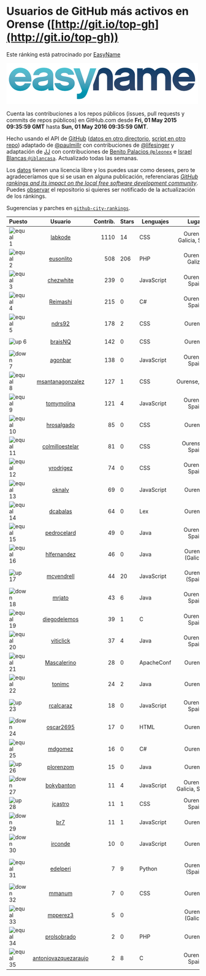 
# Usuarios de GitHub más activos en Orense ([http://git.io/top-gh](http://git.io/top-gh))



Este ránking está patrocinado por [EasyName](https://www.easyname.com/es)

<a href='https://www.easyname.com/es'><img src='https://raw.githubusercontent.com/JJ/top-github-users-data/master/img/easyname_500px.png' alt='logo patrocinador'></a>


  Cuenta las contribuciones a los repos públicos (issues, pull requests y commits de repos públicos) en GitHub.com desde  **Fri, 01 May 2015 09:35:59 GMT** hasta **Sun, 01 May 2016 09:35:59 GMT**.

  Hecho usando el API de [GitHub](http://github.com) ([datos en otro directorio](https://github.com/JJ/top-github-users-data/tree/master/data), [script en otro repo](https://github.com/JJ/github-city-rankings/blob/master/get-city.coffee)) adaptado de [@paulmillr](https://github.com/paulmillr) con contribuciones de [@lifesinger](https://github.com/lifesinger) y adaptación de [JJ](http://jj.github.io) con contribuciones de [Benito Palacios `@pleonex`](http://github.com/pleonex) e [Israel Blancas `@iblancasa`](https://github.com/iblancasa). Actualizado todas las semanas.

  Los [datos](https://github.com/JJ/top-github-users-data/tree/master/data) tienen una licencia libre y los puedes usar como desees, pero te agradeceríamos que si se usan en alguna publicación, referenciaras [*GitHub rankings and its impact on the local free software development community*](https://thewinnower.com/papers/github-rankings-and-its-impact-on-the-local-free-software-development-community). Puedes [observar](https://github.com/JJ/top-github-users-data/subscription) el repositorio si quieres ser notificado de la actualización de los ránkings.

  Sugerencias y parches en [`github-city-rankings`](http://github.com/JJ/github-city-rankings).


| Puesto   |  Usuario  |Contrib.| Stars | Lenguajes   |      Lugar      |  Avatar  |
|----------|:---------:|-------:|-------|-------------|:---------------:|----------|
|![equal](https://raw.githubusercontent.com/JJ/github-city-rankings/master/img/equal.gif) 1 | [labkode](https://github.com/labkode) | 1110 | 14 | CSS | Ourense, Galicia, Spain | <img src='https://avatars3.githubusercontent.com/u/5175912?v=3&s=64' width="64" title='Hugo González Labrador'> |
|![equal](https://raw.githubusercontent.com/JJ/github-city-rankings/master/img/equal.gif) 2 | [eusonlito](https://github.com/eusonlito) | 508 | 206 | PHP | Ourense, Galiza | <img src='https://avatars1.githubusercontent.com/u/644551?v=3&s=64' width="64" title='Lito'> |
|![equal](https://raw.githubusercontent.com/JJ/github-city-rankings/master/img/equal.gif) 3 | [chezwhite](https://github.com/chezwhite) | 239 | 0 | JavaScript | Ourense, Spain | <img src='https://avatars3.githubusercontent.com/u/9041169?v=3&s=64' width="64" title='Andrea Sánchez'> |
|![equal](https://raw.githubusercontent.com/JJ/github-city-rankings/master/img/equal.gif) 4 | [Reimashi](https://github.com/Reimashi) | 215 | 0 | C# | Ourense, Spain | <img src='https://avatars0.githubusercontent.com/u/5956659?v=3&s=64' width="64" title='Aitor González Fernández'> |
|![equal](https://raw.githubusercontent.com/JJ/github-city-rankings/master/img/equal.gif) 5 | [ndrs92](https://github.com/ndrs92) | 178 | 2 | CSS | Ourense | <img src='https://avatars2.githubusercontent.com/u/6155245?v=3&s=64' width="64" title='Andrés Vieira'> |
|![up](https://raw.githubusercontent.com/JJ/github-city-rankings/master/img/up.gif) 6 | [braisNQ](https://github.com/braisNQ) | 142 | 0 | CSS | Ourense | <img src='https://avatars3.githubusercontent.com/u/6281857?v=3&s=64' width="64" title='Brais Carrión'> |
|![down](https://raw.githubusercontent.com/JJ/github-city-rankings/master/img/down.gif) 7 | [agonbar](https://github.com/agonbar) | 138 | 0 | JavaScript | Ourense, Spain | <img src='https://avatars2.githubusercontent.com/u/1553211?v=3&s=64' width="64" title='Adrián González Barbosa'> |
|![equal](https://raw.githubusercontent.com/JJ/github-city-rankings/master/img/equal.gif) 8 | [msantanagonzalez](https://github.com/msantanagonzalez) | 127 | 1 | CSS | Ourense,Spain | <img src='https://avatars1.githubusercontent.com/u/8866635?v=3&s=64' width="64" title='Marco Santana González'> |
|![equal](https://raw.githubusercontent.com/JJ/github-city-rankings/master/img/equal.gif) 9 | [tomymolina](https://github.com/tomymolina) | 121 | 4 | JavaScript | Ourense, Spain | <img src='https://avatars1.githubusercontent.com/u/1309445?v=3&s=64' width="64" title='Martín Molina Álvarez'> |
|![equal](https://raw.githubusercontent.com/JJ/github-city-rankings/master/img/equal.gif) 10 | [hrosalgado](https://github.com/hrosalgado) | 85 | 0 | CSS | Ourense | <img src='https://avatars1.githubusercontent.com/u/9938772?v=3&s=64' width="64" title='Héctor'> |
|![equal](https://raw.githubusercontent.com/JJ/github-city-rankings/master/img/equal.gif) 11 | [colmilloestelar](https://github.com/colmilloestelar) | 81 | 0 | CSS | Ourense - Spain | <img src='https://avatars0.githubusercontent.com/u/15110085?v=3&s=64' width="64" title='Raul Villar'> |
|![equal](https://raw.githubusercontent.com/JJ/github-city-rankings/master/img/equal.gif) 12 | [yrodrigez](https://github.com/yrodrigez) | 74 | 0 | CSS | Ourense, Spain | <img src='https://avatars3.githubusercontent.com/u/6799275?v=3&s=64' width="64" title='Yago Rodríguez'> |
|![equal](https://raw.githubusercontent.com/JJ/github-city-rankings/master/img/equal.gif) 13 | [oknalv](https://github.com/oknalv) | 69 | 0 | JavaScript | Ourense | <img src='https://avatars3.githubusercontent.com/u/10089519?v=3&s=64' width="64" title='Eliot'> |
|![equal](https://raw.githubusercontent.com/JJ/github-city-rankings/master/img/equal.gif) 14 | [dcabalas](https://github.com/dcabalas) | 64 | 0 | Lex | Ourense | <img src='https://avatars1.githubusercontent.com/u/4914858?v=3&s=64' width="64" title='Daniel Cábalas'> |
|![equal](https://raw.githubusercontent.com/JJ/github-city-rankings/master/img/equal.gif) 15 | [pedrocelard](https://github.com/pedrocelard) | 49 | 0 | Java | Ourense, Spain | <img src='https://avatars2.githubusercontent.com/u/8222644?v=3&s=64' width="64" title='Pedro Celard Pérez'> |
|![equal](https://raw.githubusercontent.com/JJ/github-city-rankings/master/img/equal.gif) 16 | [hlfernandez](https://github.com/hlfernandez) | 46 | 0 | Java | Ourense (Galicia) | <img src='https://avatars0.githubusercontent.com/u/3440230?v=3&s=64' width="64" title='Hugo'> |
|![up](https://raw.githubusercontent.com/JJ/github-city-rankings/master/img/up.gif) 17 | [mcvendrell](https://github.com/mcvendrell) | 44 | 20 | JavaScript | Ourense (Spain) | <img src='https://avatars2.githubusercontent.com/u/1863001?v=3&s=64' width="64" title='Manuel Conde Vendrell'> |
|![down](https://raw.githubusercontent.com/JJ/github-city-rankings/master/img/down.gif) 18 | [mrjato](https://github.com/mrjato) | 43 | 6 | Java | Ourense, Spain | <img src='https://avatars3.githubusercontent.com/u/3437005?v=3&s=64' width="64" title='Miguel Reboiro Jato'> |
|![equal](https://raw.githubusercontent.com/JJ/github-city-rankings/master/img/equal.gif) 19 | [diegodelemos](https://github.com/diegodelemos) | 39 | 1 | C | Ourense, Spain | <img src='https://avatars0.githubusercontent.com/u/9035606?v=3&s=64' width="64" title='Diego'> |
|![equal](https://raw.githubusercontent.com/JJ/github-city-rankings/master/img/equal.gif) 20 | [viticlick](https://github.com/viticlick) | 37 | 4 | Java | Ourense, Spain | <img src='https://avatars2.githubusercontent.com/u/2951693?v=3&s=64' width="64" title='Víctor López'> |
|![equal](https://raw.githubusercontent.com/JJ/github-city-rankings/master/img/equal.gif) 21 | [Mascalerino](https://github.com/Mascalerino) | 28 | 0 | ApacheConf | Ourense | <img src='https://avatars3.githubusercontent.com/u/10086067?v=3&s=64' width="64" title='Manuel Lorenzo Tallón'> |
|![equal](https://raw.githubusercontent.com/JJ/github-city-rankings/master/img/equal.gif) 22 | [tonimc](https://github.com/tonimc) | 24 | 2 | Java | Ourense | <img src='https://avatars1.githubusercontent.com/u/750002?v=3&s=64' width="64" title='Toni Martínez'> |
|![up](https://raw.githubusercontent.com/JJ/github-city-rankings/master/img/up.gif) 23 | [rcalcaraz](https://github.com/rcalcaraz) | 18 | 0 | JavaScript | Ourense, Spain | <img src='https://avatars0.githubusercontent.com/u/5764920?v=3&s=64' width="64" title='Rafael Castillo Alcaraz'> |
|![down](https://raw.githubusercontent.com/JJ/github-city-rankings/master/img/down.gif) 24 | [oscar2695](https://github.com/oscar2695) | 17 | 0 | HTML | Ourense | <img src='https://avatars3.githubusercontent.com/u/5764349?v=3&s=64' width="64" title='Óscar Rodríguez Domínguez'> |
|![equal](https://raw.githubusercontent.com/JJ/github-city-rankings/master/img/equal.gif) 25 | [mdgomez](https://github.com/mdgomez) | 16 | 0 | C# | Ourense | <img src='https://avatars2.githubusercontent.com/u/9967701?v=3&s=64' width="64" title='Miguel Dominguez Gomez'> |
|![up](https://raw.githubusercontent.com/JJ/github-city-rankings/master/img/up.gif) 26 | [plorenzom](https://github.com/plorenzom) | 15 | 0 | Java | Ourense | <img src='https://avatars0.githubusercontent.com/u/12631877?v=3&s=64' width="64" title='Pablo Lorenzo'> |
|![down](https://raw.githubusercontent.com/JJ/github-city-rankings/master/img/down.gif) 27 | [bokybanton](https://github.com/bokybanton) | 11 | 4 | JavaScript | Ourense, Galicia, SPAIN. | <img src='https://avatars2.githubusercontent.com/u/2120773?v=3&s=64' width="64" title='Francisco Sotelo'> |
|![up](https://raw.githubusercontent.com/JJ/github-city-rankings/master/img/up.gif) 28 | [jcastro](https://github.com/jcastro) | 11 | 1 | CSS | Ourense, Spain | <img src='https://avatars3.githubusercontent.com/u/190036?v=3&s=64' width="64" title='Jonatan Castro'> |
|![down](https://raw.githubusercontent.com/JJ/github-city-rankings/master/img/down.gif) 29 | [br7](https://github.com/br7) | 11 | 1 | JavaScript | Ourense | <img src='https://avatars2.githubusercontent.com/u/1255812?v=3&s=64' width="64" title='Edgar Bolaño'> |
|![down](https://raw.githubusercontent.com/JJ/github-city-rankings/master/img/down.gif) 30 | [irconde](https://github.com/irconde) | 10 | 0 | JavaScript | Ourense | <img src='https://avatars3.githubusercontent.com/u/1798843?v=3&s=64' width="64" title='Iván Rodríguez Conde'> |
|![equal](https://raw.githubusercontent.com/JJ/github-city-rankings/master/img/equal.gif) 31 | [edelperi](https://github.com/edelperi) | 7 | 9 | Python | Ourense (Spain) | <img src='https://avatars0.githubusercontent.com/u/8928588?v=3&s=64' width="64" title='José Eugenio López Periago'> |
|![down](https://raw.githubusercontent.com/JJ/github-city-rankings/master/img/down.gif) 32 | [mmanum](https://github.com/mmanum) | 7 | 0 | CSS | Ourense | <img src='https://avatars3.githubusercontent.com/u/9893867?v=3&s=64' width="64" title='Manuel Montesinos Miguélez'> |
|![equal](https://raw.githubusercontent.com/JJ/github-city-rankings/master/img/equal.gif) 33 | [mpperez3](https://github.com/mpperez3) | 5 | 0 |  | Ourense (Galicia) | <img src='https://avatars2.githubusercontent.com/u/9320828?v=3&s=64' width="64" title='Martín Pérez'> |
|![equal](https://raw.githubusercontent.com/JJ/github-city-rankings/master/img/equal.gif) 34 | [prolsobrado](https://github.com/prolsobrado) | 2 | 0 | PHP | Ourense | <img src='https://avatars0.githubusercontent.com/u/2318802?v=3&s=64' width="64" title='Pablo Prol Sobrado'> |
|![equal](https://raw.githubusercontent.com/JJ/github-city-rankings/master/img/equal.gif) 35 | [antoniovazquezaraujo](https://github.com/antoniovazquezaraujo) | 2 | 8 | C | Ourense, Spain | <img src='https://avatars3.githubusercontent.com/u/987077?v=3&s=64' width="64" title='Antonio Vazquez Araujo'> |
